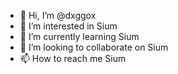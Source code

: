 - 👋 Hi, I’m @dxggox
- 👀 I’m interested in Sium
- 🌱 I’m currently learning Sium
- 💞️ I’m looking to collaborate on Sium
- 📫 How to reach me Sium

<!---
dxggox/dxggox is a ✨ special ✨ repository because its `README.md` (this file) appears on your GitHub profile.
You can click the Preview link to take a look at your changes.
--->
